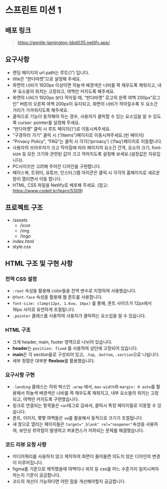 # 스프린트 미션 1
## 배포 링크
>https://gentle-lamington-bbd035.netlify.app/
## 요구사항
- 랜딩 페이지의 url path는 루트(‘/’) 입니다.
- title은 “판다마켓”으로 설정해 주세요.
- 화면의 너비가 1920px 이상이면 하늘색 배경색은 너비를 꽉 채우도록 채워지고, 내부 요소들의 위치는 고정되고, 여백만 커지도록 해주세요.
- 화면의 너비가 1920px 보다 작아질 때, “판다마켓” 로고의 왼쪽 여백 200px“로그인" 버튼의 오른쪽 여백 200px이 유지되고, 화면의 너비가 작아질수록 두 요소간 거리가 가까워지도록 해주세요.
- 클릭으로 기능이 동작해야 하는 경우, 사용자가 클릭할 수 있는 요소임을 알 수 있도록 cursor:  pointer를 설정해 주세요.
- “판다마켓” 클릭 시 루트 페이지(‘/’)로 이동시켜주세요.
- “구경하러 가기" 클릭 시 (“/items”)페이지로 이동시켜주세요.(빈 페이지)
- “Privacy Policy”, “FAQ”는 클릭 시 각각(‘/privacy’) (‘/faq’)페이지로 이동합니다.
- 사용자의 브라우저가 크고 작아짐에 따라 페이지의 요소간 간격, 요소의 크기, font-size 등 모든 크기와 관련된 값이 크고 작아지도록 설정해 보세요.(설정값은 자유입니다).
-  PC사이즈만 고려해 주어진 디자인을 구현합니다.
- 페이스북, 트위터, 유튜브, 인스타그램 아이콘은 클릭 시 각각의 홈페이지로 새로운 창이 열리면서 이동 합니다.
- HTML, CSS 파일을 Netlify로 배포해 주세요. (참고: https://www.codeit.kr/learn/5309)

## 프로젝트 구조
- /assets
    - /icon
    - /img
    - /logo
- index.html
- style.css

## HTML 구조 및 구현 사항
### 전역 CSS 설정
- `:root` 속성을 활용해 color들을 전역 변수로 지정하여 사용했습니다.
- `@font-face` 속성을 활용해 웹 폰트를 사용합니다.
- `font-size: clamp(12px, 1.6vw, 16px)` 를 통해, 폰트 사이즈가 12px에서 16px 사이로 유연하게 조절됩니다.
- `.pointer` 클래스를 사용하여 사용자가 클릭하는 요소임을 알 수 있습니다.
### HTML 구조
- 크게 header, main, footer 영역으로 나뉘어 있습니다.
- **header**는 `position: fixed` 를 사용하여 상단에 고정되어 있습니다.
- **main**은 각 section들로 구성되어 있고, `.top`, `.bottom`, `.section`으로 나뉩니다.
- 세부 정렬은 대부분 **flexbox**를 활용했습니다. 

### 요구사항 구현
- `.landing` 클래스는 하위 박스인 `.wrap` 에서, `max-width`와 `margin: 0 auto`를 활용해서 하늘색 배경색은 너비를 꽉 채우도록 채워지고, 내부 요소들의 위치는 고정되고, 여백만 커지도록 구현했습니다.
- 링크로 연결되는 항목들은 `<a>`태그로 감싸서, 클릭시 특정 페이지들로 이동할 수 있습니다.
- 폰트, 이미지, 몇몇 여백들은 `vw`를 활용해서 동적으로 크기가 조절됩니다.
- 새 창으로 열리는 페이지들은 `target="_blank" rel="noopener"`속성을 사용하여, 보안상 취약점이 발생하고 퍼포먼스가 저하되는 문제를 해결했습니다.

### 코드 리뷰 요청 사항
- 미디어쿼리를 사용하지 않고 제작하여 화면이 줄어들면 의도치 않은 디자인의 변경이 이루어집니다.
- figma를 기준으로 제작했을때 여백이나 위치 등 css를 어느 수준가지 일치시켜야 하는지 기준이 궁금합니다.
- 코드의 개선이 가능하다면 어떤 점을 개선해야할지 궁금합니다.

